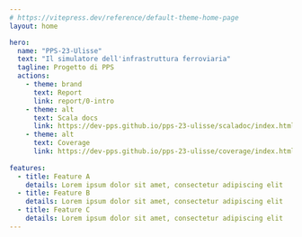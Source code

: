 ```yaml
---
# https://vitepress.dev/reference/default-theme-home-page
layout: home

hero:
  name: "PPS-23-Ulisse"
  text: "Il simulatore dell'infrastruttura ferroviaria"
  tagline: Progetto di PPS
  actions:
    - theme: brand
      text: Report
      link: report/0-intro
    - theme: alt
      text: Scala docs
      link: https://dev-pps.github.io/pps-23-ulisse/scaladoc/index.html
    - theme: alt
      text: Coverage
      link: https://dev-pps.github.io/pps-23-ulisse/coverage/index.html  
      
features:
  - title: Feature A
    details: Lorem ipsum dolor sit amet, consectetur adipiscing elit
  - title: Feature B
    details: Lorem ipsum dolor sit amet, consectetur adipiscing elit
  - title: Feature C
    details: Lorem ipsum dolor sit amet, consectetur adipiscing elit
---
```


